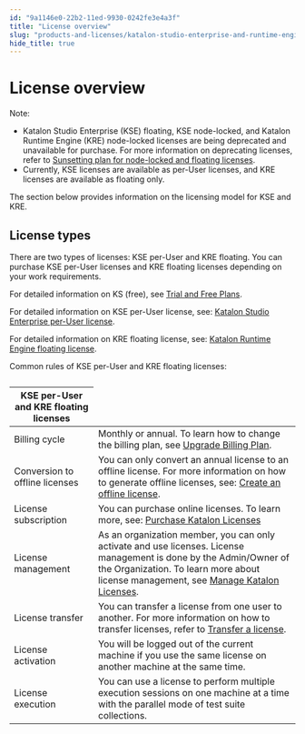 ```yaml
---
id: "9a1146e0-22b2-11ed-9930-0242fe3e4a3f"
title: "License overview"
slug: "products-and-licenses/katalon-studio-enterprise-and-runtime-engine-licenses/license-overview"
hide_title: true
---
```


# <a id="id" class="anchor_top_offset"/><a id="ariaid-title1" class="anchor_top_offset"/>License overview

<div xmlns="http://www.w3.org/1999/xhtml" className="note note note_note"><span className="note__title">Note:</span> 
  <ul className="ul"><li className="li">Katalon Studio Enterprise (KSE) floating, KSE node-locked, and
      Katalon Runtime Engine (KRE) node-locked licenses are being
      deprecated and unavailable for purchase. For more information on
      deprecating licenses, refer to <a className="xref" href="/docs/products-and-licenses/katalon-studio-enterprise-and-runtime-engine-licenses/sunsetting-plan-for-node-locked-and-floating-licenses">Sunsetting
        plan for node-locked and floating licenses</a>.</li><li className="li">Currently, KSE licenses are available as per-User licenses, and
      KRE licenses are available as floating only.</li></ul>
</div>
<p xmlns="http://www.w3.org/1999/xhtml" className="p">The section below provides information on the licensing model   for KSE and KRE.</p> 

## <a id="id_1" class="anchor_top_offset"/>License types

<p xmlns="http://www.w3.org/1999/xhtml" className="p">There are two types of licenses: KSE per-User and KRE floating.   You can purchase KSE per-User licenses and KRE floating licenses   depending on your work requirements.</p> 
<p xmlns="http://www.w3.org/1999/xhtml" className="p">For detailed information on KS (free), see <a className="xref" href="/docs/products-and-licenses/katalon-studio-enterprise-and-runtime-engine-licenses/trial-and-free-plans">Trial     and Free Plans</a>.</p> 
<p xmlns="http://www.w3.org/1999/xhtml" className="p">For detailed information on KSE per-User license, see: <a className="xref" href="/docs/products-and-licenses/katalon-studio-enterprise-and-runtime-engine-licenses/katalon-studio-enterprise-per-user-license">Katalon     Studio Enterprise per-User license</a>.</p> 
<p xmlns="http://www.w3.org/1999/xhtml" className="p">For detailed information on KRE floating license, see: <a className="xref" href="/docs/products-and-licenses/katalon-studio-enterprise-and-runtime-engine-licenses/katalon-runtime-engine-floating-license">Katalon     Runtime Engine floating license</a>.</p> 
<p xmlns="http://www.w3.org/1999/xhtml" className="p">Common rules of KSE per-User and KRE floating licenses:</p> 
<table xmlns="http://www.w3.org/1999/xhtml" className="table"><caption /><colgroup><col /><col /></colgroup><thead className="thead"><tr className><th className="entry anchor_top_offset" id="id_1__entry__1" colSpan={2}>KSE per-User and KRE floating licenses</th></tr></thead><tbody className="tbody"><tr className><td className="entry" headers="id_1__entry__1 ">Billing cycle</td><td className="entry" headers="id_1__entry__1 ">Monthly or annual. To learn how to change the billing plan, see         <a className="xref" href="/docs/products-and-licenses/license-administration/purchases-and-billing/upgrade-billing-plan">Upgrade           Billing Plan</a>.</td></tr><tr className><td className="entry" headers="id_1__entry__1 ">Conversion to offline licenses</td><td className="entry" headers="id_1__entry__1 ">You can only convert an annual license to an offline license.         For more information on how to generate offline licenses, see: <a className="xref" href="/docs/products-and-licenses/license-administration/licenses-management/grant-katalon-licenses#id_2">Create           an offline license</a>.</td></tr><tr className><td className="entry" headers="id_1__entry__1 ">License subscription</td><td className="entry" headers="id_1__entry__1 ">You can purchase online licenses. To learn more, see: <a className="xref" href="/docs/products-and-licenses/license-administration/purchases-and-billing/purchase-katalon-licenses">Purchase           Katalon Licenses</a>       </td></tr><tr className><td className="entry" headers="id_1__entry__1 ">License management</td><td className="entry" headers="id_1__entry__1 ">As an organization member, you can only activate and use         licenses. License management is done by the Admin/Owner of the         Organization. To learn more about license management, see <a className="xref" href="/docs/products-and-licenses/license-administration/licenses-management/manage-katalon-licenses">Manage           Katalon Licenses</a>.</td></tr><tr className><td className="entry" headers="id_1__entry__1 ">License transfer</td><td className="entry" headers="id_1__entry__1 ">You can transfer a license from one user to another. For more         information on how to transfer licenses, refer to <a className="xref" href="/docs/products-and-licenses/license-administration/licenses-management/manage-katalon-licenses#id_4">Transfer           a license</a>.</td></tr><tr className><td className="entry" headers="id_1__entry__1 ">License activation</td><td className="entry" headers="id_1__entry__1 ">You will be logged out of the current machine if you use the         same license on another machine at the same time.</td></tr><tr className><td className="entry" headers="id_1__entry__1 ">License execution</td><td className="entry" headers="id_1__entry__1 ">You can use a license to perform multiple execution sessions on         one machine at a time with the parallel mode of test suite         collections.</td></tr></tbody></table> 
